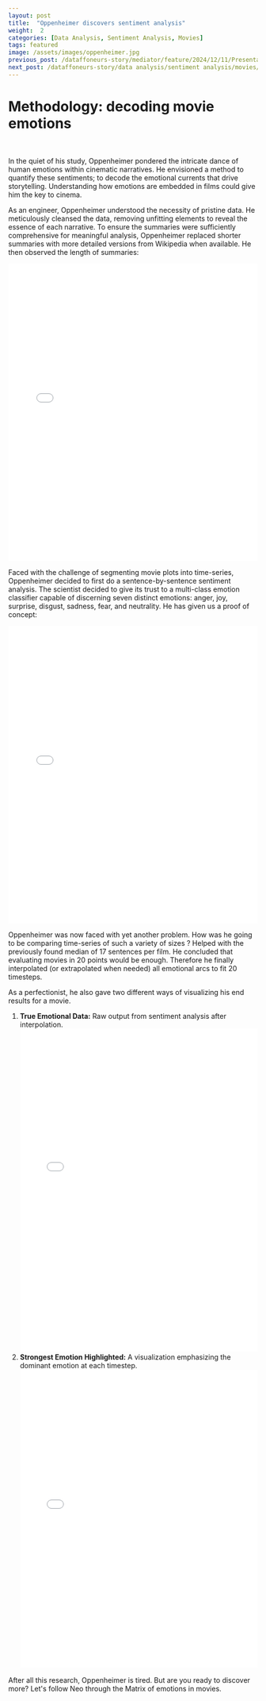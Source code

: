```yaml
---
layout: post
title:  "Oppenheimer discovers sentiment analysis"
weight:  2
categories: [Data Analysis, Sentiment Analysis, Movies]
tags: featured
image: /assets/images/oppenheimer.jpg
previous_post: /dataffoneurs-story/mediator/feature/2024/12/11/Presentation-of-the-dataset.html
next_post: /dataffoneurs-story/data analysis/sentiment analysis/movies/2024/12/11/general-emotion.html
---
```





# Methodology: decoding movie emotions
<br>

In the quiet of his study, Oppenheimer pondered the intricate dance of human emotions within cinematic narratives. He envisioned a method to quantify these sentiments; to decode the emotional currents that drive storytelling. Understanding how emotions are embedded in films could give him the key to cinema.


As an engineer, Oppenheimer understood the necessity of pristine data. He meticulously cleansed the data, removing unfitting elements to reveal the essence of each narrative. To ensure the summaries were sufficiently comprehensive for meaningful analysis, Oppenheimer replaced shorter summaries with more detailed versions from Wikipedia when available. He then observed the length of summaries:

<iframe src="{{ site.baseurl }}/assets/plot/how_to_get_emotions/summary_length_distribution.html" width="100%" height="600" frameborder="0"></iframe>


Faced with the challenge of segmenting movie plots into time-series, Oppenheimer decided to first do a sentence-by-sentence sentiment analysis. The scientist decided to give its trust to a multi-class emotion classifier capable of discerning seven distinct emotions: anger, joy, surprise, disgust, sadness, fear, and neutrality. He has given us a proof of concept: 

<iframe src="{{ site.baseurl }}/assets/plot/how_to_get_emotions/sentences_with_dominant_emotions_highlighted.html" width="100%" height="600" frameborder="0"></iframe>

<br />

Oppenheimer was now faced with yet another problem. How was he going to be comparing time-series of such a variety of sizes ? Helped with the previously found median of 17 sentences per film. He concluded that evaluating movies in 20 points would be enough. Therefore he finally interpolated (or extrapolated when needed) all emotional arcs to fit 20 timesteps.

As a perfectionist, he also gave two different ways of visualizing his end results for a movie.

1. **True Emotional Data:** Raw output from sentiment analysis after interpolation.
    <iframe src="{{ site.baseurl }}/assets/plot/how_to_get_emotions/emotional_arc_of_the_movie.html" width="100%" height="650" frameborder="0"></iframe>
2. **Strongest Emotion Highlighted:** A visualization emphasizing the dominant emotion at each timestep.
    <iframe src="{{ site.baseurl }}/assets/plot/how_to_get_emotions/strongest_emotion_highlighted_across_timesteps.html" width="100%" height="600" frameborder="0"></iframe>

After all this research, Oppenheimer is tired. But are you ready to discover more? Let's follow Neo through the Matrix of emotions in movies.